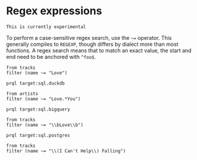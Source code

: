 # Regex expressions

```admonish note
This is currently experimental
```

To perform a case-sensitive regex search, use the `~=` operator. This generally
compiles to `REGEXP`, though differs by dialect more than most functions. A
regex search means that to match an exact value, the start and end need to be
anchored with `^foo$`.

```prql
from tracks
filter (name ~= "Love")
```

```prql
prql target:sql.duckdb

from artists
filter (name ~= "Love.*You")
```

```prql
prql target:sql.bigquery

from tracks
filter (name ~= "\\bLove\\b")
```

```prql no-fmt
prql target:sql.postgres

from tracks
filter (name ~= "\\(I Can't Help\\) Falling")
```
